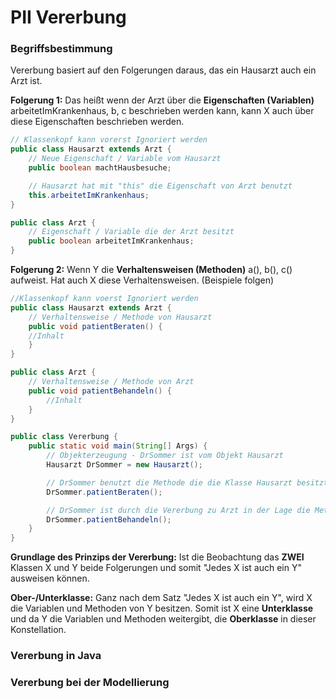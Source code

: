 # PII Vererbung
### Begriffsbestimmung
Vererbung basiert auf den Folgerungen daraus, das ein Hausarzt auch ein Arzt ist. 

**Folgerung 1:** Das heißt wenn der Arzt über die **Eigenschaften (Variablen)** arbeitetImKrankenhaus, b, c beschrieben werden kann, kann X auch über diese Eigenschaften beschrieben werden.

```java
// Klassenkopf kann vorerst Ignoriert werden
public class Hausarzt extends Arzt {
    // Neue Eigenschaft / Variable vom Hausarzt
    public boolean machtHausbesuche;

    // Hausarzt hat mit "this" die Eigenschaft von Arzt benutzt
    this.arbeitetImKrankenhaus;
}

public class Arzt {
    // Eigenschaft / Variable die der Arzt besitzt
    public boolean arbeitetImKrankenhaus;
}
```

**Folgerung 2:** Wenn Y die **Verhaltensweisen (Methoden)** a(), b(), c() aufweist. Hat auch X diese Verhaltensweisen. (Beispiele folgen)

```java
//Klassenkopf kann voerst Ignoriert werden
public class Hausarzt extends Arzt {
    // Verhaltensweise / Methode von Hausarzt
    public void patientBeraten() {
    //Inhalt    
    }
}

public class Arzt {
    // Verhaltensweise / Methode von Arzt
    public void patientBehandeln() {
        //Inhalt
    }
}

public class Vererbung {
    public static void main(String[] Args) {
        // Objekterzeugung - DrSommer ist vom Objekt Hausarzt
        Hausarzt DrSommer = new Hausarzt();

        // DrSommer benutzt die Methode die die Klasse Hausarzt besitzt
        DrSommer.patientBeraten();

        // DrSommer ist durch die Vererbung zu Arzt in der Lage die Methode von Arzt zu benutzen 
        DrSommer.patientBehandeln();
    }
}

```


**Grundlage des Prinzips der Vererbung:** Ist die Beobachtung das **ZWEI** Klassen X und Y beide Folgerungen und somit "Jedes X ist auch ein Y" ausweisen können. 

**Ober-/Unterklasse:** Ganz nach dem Satz "Jedes X ist auch ein Y", wird X die Variablen und Methoden von Y besitzen. Somit ist X eine **Unterklasse** und da Y die Variablen und Methoden weitergibt, die **Oberklasse** in dieser Konstellation.


### Vererbung in Java



### Vererbung bei der Modellierung
